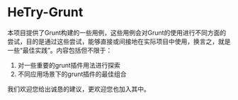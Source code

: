 # HeTry-Grunt
本项目提供了Grunt构建的一些用例，这些用例会对Grunt的使用进行不同方面的尝试，目的是通过这些尝试，能够直接或间接地在实际项目中使用，换言之，就是一些“最佳实践”。内容包括但不限于：

1. 对一些重要的grunt插件用法进行探索
2. 不同应用场景下的grunt插件的最佳组合

我们欢迎您给出诚恳的建议，更欢迎您也加入其中。